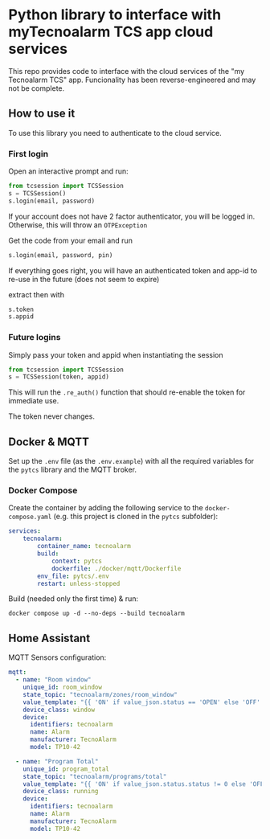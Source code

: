 # Python library to interface with myTecnoalarm TCS app cloud services

This repo provides code to interface with the cloud services of the "my Tecnoalarm TCS" app.
Funcionality has been reverse-engineered and may not be complete.

## How to use it

To use this library you need to authenticate to the cloud service.

### First login

Open an interactive prompt and run:

```python
from tcsession import TCSSession
s = TCSSession()
s.login(email, password)
```

If your account does not have 2 factor authenticator, you will be logged in.
Otherwise, this will throw an `OTPException`

Get the code from your email and run

```python
s.login(email, password, pin)
```

If everything goes right, you will have an authenticated token and app-id to re-use in the future
(does not seem to expire)

extract then with

```python
s.token
s.appid
```

### Future logins

Simply pass your token and appid when instantiating the session

```python
from tcsession import TCSSession
s = TCSSession(token, appid)
```

This will run the `.re_auth()` function that should re-enable the token for immediate use.

The token never changes.

## Docker & MQTT

Set up the `.env` file (as the `.env.example`) with all the required variables for the `pytcs` library and the MQTT broker.

### Docker Compose

Create the container by adding the following service to the `docker-compose.yaml` (e.g. this project is cloned in the `pytcs` subfolder):
```yaml
services:
    tecnoalarm:
        container_name: tecnoalarm
        build:
            context: pytcs
            dockerfile: ./docker/mqtt/Dockerfile
        env_file: pytcs/.env
        restart: unless-stopped
```

Build (needed only the first time) & run:
```shell
docker compose up -d --no-deps --build tecnoalarm
```

## Home Assistant 

MQTT Sensors configuration:

```yaml
mqtt:
  - name: "Room window"
    unique_id: room_window
    state_topic: "tecnoalarm/zones/room_window"
    value_template: "{{ 'ON' if value_json.status == 'OPEN' else 'OFF' }}"
    device_class: window
    device:
      identifiers: tecnoalarm
      name: Alarm
      manufacturer: TecnoAlarm
      model: TP10-42

  - name: "Program Total"
    unique_id: program_total
    state_topic: "tecnoalarm/programs/total"
    value_template: "{{ 'ON' if value_json.status.status != 0 else 'OFF' }}"
    device_class: running
    device:
      identifiers: tecnoalarm
      name: Alarm
      manufacturer: TecnoAlarm
      model: TP10-42
```
